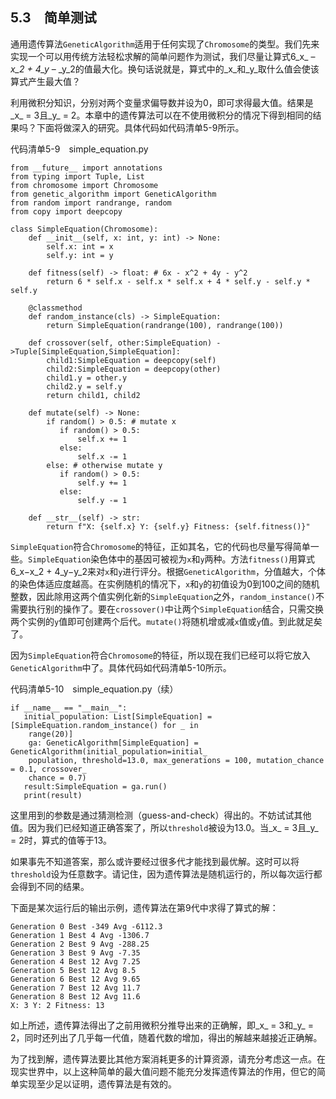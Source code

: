    

## 5.3　简单测试

通用遗传算法`GeneticAlgorithm`适用于任何实现了`Chromosome`的类型。我们先来实现一个可以用传统方法轻松求解的简单问题作为测试，我们尽量让算式6_x_ – _x_2 + 4_y_ – _y_2的值最大化。换句话说就是，算式中的_x_和_y_取什么值会使该算式产生最大值？

利用微积分知识，分别对两个变量求偏导数并设为0，即可求得最大值。结果是_x_ = 3且_y_ = 2。本章中的遗传算法可以在不使用微积分的情况下得到相同的结果吗？下面将做深入的研究。具体代码如代码清单5-9所示。

代码清单5-9　simple_equation.py

```
from __future__ import annotations
from typing import Tuple, List
from chromosome import Chromosome
from genetic_algorithm import GeneticAlgorithm
from random import randrange, random
from copy import deepcopy

class SimpleEquation(Chromosome):
    def __init__(self, x: int, y: int) -> None:
        self.x: int = x
        self.y: int = y

    def fitness(self) -> float: # 6x - x^2 + 4y - y^2
        return 6 * self.x - self.x * self.x + 4 * self.y - self.y * self.y

    @classmethod
    def random_instance(cls) -> SimpleEquation:
        return SimpleEquation(randrange(100), randrange(100))

    def crossover(self, other:SimpleEquation) ->Tuple[SimpleEquation,SimpleEquation]:
        child1:SimpleEquation = deepcopy(self)
        child2:SimpleEquation = deepcopy(other)
        child1.y = other.y
        child2.y = self.y
        return child1, child2

    def mutate(self) -> None:
        if random() > 0.5: # mutate x
           if random() > 0.5:
               self.x += 1
           else:
               self.x -= 1
        else: # otherwise mutate y
           if random() > 0.5:
               self.y += 1
           else:
               self.y -= 1

    def __str__(self) -> str:
        return f"X: {self.x} Y: {self.y} Fitness: {self.fitness()}"
```

`SimpleEquation`符合`Chromosome`的特征，正如其名，它的代码也尽量写得简单一些。`SimpleEquation`染色体中的基因可被视为`x`和`y`两种。方法`fitness()`用算式6_x−x_2 + 4_y−y_2来对`x`和`y`进行评分。根据`GeneticAlgorithm`，分值越大，个体的染色体适应度越高。在实例随机的情况下，`x`和`y`的初值设为0到100之间的随机整数，因此除用这两个值实例化新的`SimpleEquation`之外，`random_instance()`不需要执行别的操作了。要在`crossover()`中让两个`SimpleEquation`结合，只需交换两个实例的`y`值即可创建两个后代。`mutate()`将随机增或减`x`值或`y`值。到此就足矣了。

因为`SimpleEquation`符合`Chromosome`的特征，所以现在我们已经可以将它放入`GeneticAlgorithm`中了。具体代码如代码清单5-10所示。

代码清单5-10　simple_equation.py（续）

```
if __name__ == "__main__":
   initial_population: List[SimpleEquation] = [SimpleEquation.random_instance() for _ in 
    range(20)]
    ga: GeneticAlgorithm[SimpleEquation] = GeneticAlgorithm(initial_population=initial_
    population, threshold=13.0, max_generations = 100, mutation_chance = 0.1, crossover_
    chance = 0.7)
   result:SimpleEquation = ga.run()
   print(result)
```

这里用到的参数是通过猜测检测（guess-and-check）得出的。不妨试试其他值。因为我们已经知道正确答案了，所以`threshold`被设为13.0。当_x_ = 3且_y_ = 2时，算式的值等于13。

如果事先不知道答案，那么或许要经过很多代才能找到最优解。这时可以将`threshold`设为任意数字。请记住，因为遗传算法是随机运行的，所以每次运行都会得到不同的结果。

下面是某次运行后的输出示例，遗传算法在第9代中求得了算式的解：

```
Generation 0 Best -349 Avg -6112.3
Generation 1 Best 4 Avg -1306.7
Generation 2 Best 9 Avg -288.25
Generation 3 Best 9 Avg -7.35
Generation 4 Best 12 Avg 7.25 
Generation 5 Best 12 Avg 8.5
Generation 6 Best 12 Avg 9.65
Generation 7 Best 12 Avg 11.7
Generation 8 Best 12 Avg 11.6
X: 3 Y: 2 Fitness: 13
```

如上所述，遗传算法得出了之前用微积分推导出来的正确解，即_x_ = 3和_y_ = 2，同时还列出了几乎每一代值，随着代数的增加，得出的解越来越接近正确解。

为了找到解，遗传算法要比其他方案消耗更多的计算资源，请充分考虑这一点。在现实世界中，以上这种简单的最大值问题不能充分发挥遗传算法的作用，但它的简单实现至少足以证明，遗传算法是有效的。